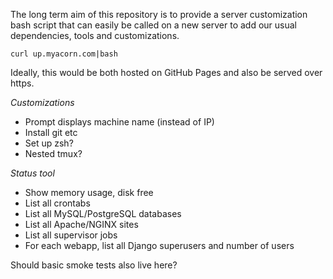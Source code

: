 The long term aim of this repository is to provide a server customization bash script
that can easily be called on a new server to add our usual dependencies, tools and customizations.

    curl up.myacorn.com|bash
    
Ideally, this would be both hosted on GitHub Pages and also be served over https.

*Customizations*

- Prompt displays machine name (instead of IP)
- Install git etc
- Set up zsh?
- Nested tmux?

*Status tool*

- Show memory usage, disk free
- List all crontabs
- List all MySQL/PostgreSQL databases
- List all Apache/NGINX sites
- List all supervisor jobs
- For each webapp, list all Django superusers and number of users

Should basic smoke tests also live here?

